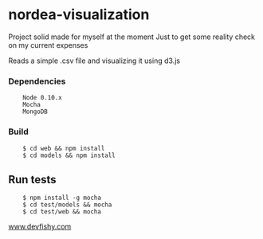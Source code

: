 nordea-visualization
====================

Project solid made for myself at the moment
Just to get some reality check on my current expenses

Reads a simple .csv file and visualizing it using d3.js

### Dependencies
        Node 0.10.x
        Mocha
        MongoDB

### Build
        
        $ cd web && npm install
        $ cd models && npm install

## Run tests
        $ npm install -g mocha
        $ cd test/models && mocha
        $ cd test/web && mocha

www.devfishy.com

